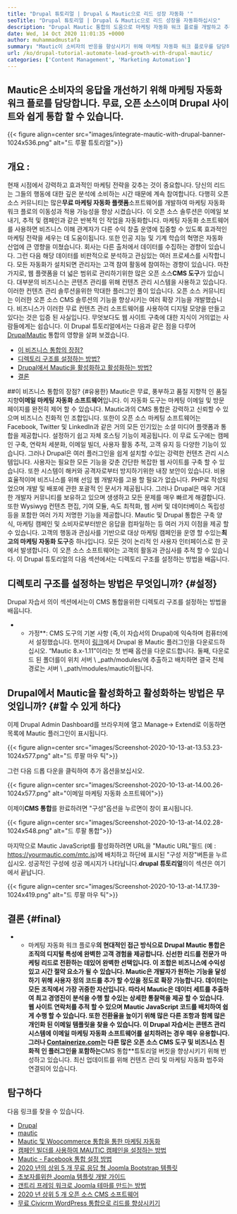 ```yaml
---
title: "Drupal 튜토리얼 | Drupal & Mautic으로 리드 성장 자동화 '" 
seoTitle: "Drupal 튜토리얼 | Drupal & Mautic으로 리드 성장을 자동화하십시오" 
description: "Drupal Mautic 통합의 도움으로 마케팅 자동화 워크 플로를 개발하고 추적하십시오. 이 Drupal 튜토리얼에 따라 통합 단계를 배우십시오." 
date: Wed, 14 Oct 2020 11:01:35 +0000
author: muhammadmustafa
summary: "Mautic이 소비자의 반응을 향상시키기 위해 마케팅 자동화 워크 플로우를 담당하도록하십시오. 무료, 오픈 소스이며 Drupal 사이트와 쉽게 통합 할 수 있습니다." 
url: /ko/drupal-tutorial-automate-lead-growth-with-drupal-mautic/
categories: ['Content Management', 'Marketing Automation']
---
```


## Mautic은 소비자의 응답을 개선하기 위해 마케팅 자동화 워크 플로를 담당합니다. 무료, 오픈 소스이며 Drupal 사이트와 쉽게 통합 할 수 있습니다.

{{< figure align=center src="images/integrate-mautic-with-drupal-banner-1024x536.png" alt="드 루팔 튜토리얼">}}


## 개요 :
현재 시점에서 강력하고 효과적인 마케팅 전략을 갖추는 것이 중요합니다. 당신의 리드는 그들의 행동에 대한 깊은 분석에 소비하는 시간 때문에 계속 참여합니다. 다행히 오픈 소스 커뮤니티는 많은**무료 마케팅 자동화 플랫폼**소프트웨어를 개발하여 마케팅 자동화 워크 플로의 이동성과 적용 가능성을 향상 시켰습니다. 이 오픈 소스 솔루션은 이메일 보내기, 추적 및 캠페인과 같은 반복적 인 작업을 자동화합니다. 마케팅 자동화 소프트웨어를 사용하면 비즈니스 이해 관계자가 다른 수익 창출 운영에 집중할 수 있도록 효과적인 마케팅 전략을 세우는 데 도움이됩니다. 또한 인공 지능 및 기계 학습의 혁명은 자동화 산업에 큰 영향을 미쳤습니다. 회사는 다른 출처에서 데이터를 수집하는 경향이 있습니다. 그런 다음 해당 데이터를 비판적으로 분석하고 관심있는 여러 프로세스를 시작합니다. 모든 자동화가 설치되면 관리자는 고객 참여 활동에 참여하는 경향이 있습니다.
마찬가지로, 웹 플랫폼을 더 넓은 범위로 관리하기위한 많은 오픈 소스**CMS 도구**가 있습니다. 대부분의 비즈니스는 콘텐츠 관리를 위해 컨텐츠 관리 시스템을 사용하고 있습니다. 이러한 컨텐츠 관리 솔루션을위한 막대한 플러그인 풀이 있습니다. 오픈 소스 커뮤니티는 이러한 오픈 소스 CMS 솔루션의 기능을 향상시키는 여러 확장 기능을 개발했습니다. 비즈니스가 이러한 무료 컨텐츠 관리 소프트웨어를 사용하여 디지털 모양을 만들고 있다는 것은 입증 된 사실입니다. 무엇보다도 웹 사이트 구축에 대한 지식이 거의없는 사람들에게는 쉽습니다. 이 Drupal 튜토리얼에서는 다음과 같은 점을 다루어 [Drupal][2][Mautic][1] 통합의 영향을 살펴 보겠습니다.
  * [이 비즈니스 통합의 장점?][3]
  * [디렉토리 구조를 설정하는 방법?][4]
  * [Drupal에서 Mautic을 활성화하고 활성화하는 방법?][5]
  * [결론][6]

##이 비즈니스 통합의 장점?   {#유용한}
Mautic은 무료, 풍부하고 품질 지향적 인 품질 지향**이메일 마케팅 자동화 소프트웨어**입니다. 이 자동화 도구는 마케팅 이메일 및 방문 페이지를 완전히 제어 할 수 있습니다. Mautic과의 CMS 통합은 강력하고 신뢰할 수 있으며 비즈니스 친화적 인 조합입니다. 또한이 오픈 소스 마케팅 소프트웨어는 Facebook, Twitter 및 LinkedIn과 같은 거의 모든 인기있는 소셜 미디어 플랫폼과 통합을 제공합니다. 설정하기 쉽고 자체 호스팅 기능이 제공됩니다. 이 무료 도구에는 캠페인 구축, 연락처 세분화, 이메일 빌더, 사용자 활동 추적, 고객 유지 등 다양한 기능이 있습니다. 그러나 Drupal은 여러 플러그인을 쉽게 설치할 수있는 강력한 컨텐츠 관리 시스템입니다. 사용자는 필요한 모든 기능을 갖춘 간단한 복잡한 웹 사이트를 구축 할 수 있습니다. 또한 시스템이 해커와 공격자로부터 방지하기위한 내장 보안이 있습니다. 비용 효율적이며 비즈니스를 위해 선임 웹 개발자를 고용 할 필요가 없습니다.
PHP로 작성되었으며 개발 및 배포에 관한 포괄적 인 문서가 제공됩니다. 그러나 Drupal은 매우 거대한 개발자 커뮤니티를 보유하고 있으며 생생하고 모든 문제를 매우 빠르게 해결합니다. 또한 Wysiwyg 컨텐츠 편집, 기여 모듈, 속도 최적화, 웹 서버 및 데이터베이스 독립성 등을 포함한 여러 가지 저명한 기능을 제공합니다. Mautic 및 Drupal 통합은 구축 양식, 마케팅 캠페인 및 소비자로부터받은 응답을 컴파일하는 등 여러 가지 이점을 제공 할 수 있습니다. 고객의 행동과 관심사를 기반으로 대상 마케팅 캠페인을 운영 할 수있는**최고의 마케팅 자동화 도구**중 하나입니다. 모든 것이 논리적 인 사용자 인터페이스로 한 곳에서 발생합니다. 이 오픈 소스 소프트웨어는 고객의 활동과 관심사를 추적 할 수 있습니다. 이 Drupal 튜토리얼의 다음 섹션에서는 디렉토리 구조를 설정하는 방법을 배웁니다.

## 디렉토리 구조를 설정하는 방법은 무엇입니까?   {#설정}
Drupal 자습서 의이 섹션에서는이 CMS 통합을위한 디렉토리 구조를 설정하는 방법을 배웁니다.
* * 가정**: CMS 도구의 기본 사항 (즉,이 자습서의 Drupal)에 익숙하며 컴퓨터에서 설정했습니다.
먼저이 [링크][7]에서 Drupal 용 Mautic 플러그인을 다운로드하십시오. “Mautic 8.x-1.11”이라는 첫 번째 옵션을 다운로드합니다.
둘째, 다운로드 된 폴더를이 위치 서버 \ _path/modules/에 추출하고 배치하면 결국 전체 경로는 서버 \ _path/modules/mautic이됩니다.

## Drupal에서 Mautic을 활성화하고 활성화하는 방법은 무엇입니까?   {#할 수 있게 하다}
이제 Drupal Admin Dashboard를 브라우저에 열고 Manage-> Extend로 이동하면 목록에 Mautic 플러그인이 표시됩니다.

{{< figure align=center src="images/Screenshot-2020-10-13-at-13.53.23-1024x577.png" alt="드 루팔 마우 틱">}}

그런 다음 드롭 다운을 클릭하여 추가 옵션을보십시오.

{{< figure align=center src="images/Screenshot-2020-10-13-at-14.00.26-1024x577.png" alt="이메일 마케팅 자동화 소프트웨어">}}

이제이**CMS 통합**를 완료하려면 "구성"옵션을 누르면이 창이 표시됩니다.

{{< figure align=center src="images/Screenshot-2020-10-13-at-14.02.28-1024x548.png" alt="드 루팔 통합">}}

마지막으로 Mautic JavaScript를 활성화하려면 URL을 "Mautic URL"필드 (예 : https://yourmautic.com/mtc.js)에 배치하고 하단에 표시된 "구성 저장"버튼을 누르십시오. 성공적인 구성에 성공 메시지가 나타납니다.**drupal 튜토리얼**의이 섹션은 여기에서 끝납니다.

{{< figure align=center src="images/Screenshot-2020-10-13-at-14.17.39-1024x419.png" alt="드 루팔 마우 틱">}}


## 결론   {#final}
* * 마케팅 자동화 워크 플로우**의 현대적인 접근 방식으로 Drupal Mautic 통합은 조직의 디지털 특성에 완벽한 고객 경험을 제공합니다. 신선한 리드를 전문가 마케팅 리드로 전환하는 데있어 완벽한 선택입니다. 이 조합은 비즈니스에 수익성 있고 시간 절약 요소가 될 수 있습니다. Mautic은 개발자가 원하는 기능을 달성하기 위해 사용자 정의 코드를 추가 할 수있을 정도로 확장 가능합니다. 데이터는 모든 조직에서 가장 귀중한 자산입니다. 따라서 Mautic은 데이터 세트를 추출하여 최고 경영진이 분석을 수행 할 수있는 상세한 통찰력을 제공 할 수 있습니다. 웹 사이트 연락처를 추적 할 수 있으며 Mautic JavaScript 코드를 배치하여 쉽게 수행 할 수 있습니다. 또한 전환율을 높이기 위해 많은 다른 조항과 함께 많은 개인화 된 이메일 템플릿을 찾을 수 있습니다.
이 Drupal 자습서는 콘텐츠 관리 시스템에 이메일 마케팅 자동화 소프트웨어를 설치하려는 경우 매우 유용합니다. 그러나 [Containerize.com][8]는 다른 많은 오픈 소스 CMS 도구 및 비즈니스 친화적 인 플러그인을 포함하는**CMS 통합**튜토리얼 버킷을 향상시키기 위해 번성하고 있습니다. 최신 업데이트를 위해 컨텐츠 관리 및 마케팅 자동화 범주와 연결되어 있습니다.

## 탐구하다
다음 링크를 찾을 수 있습니다.
  * [Drupal][9]
  * [mautic][10]
  * [Mautic 및 Woocommerce 통합을 통한 마케팅 자동화][11]
  * [캠페인 빌더를 사용하여 MAUTIC 캠페인을 설정하는 방법][12]
  * [Mautic - Facebook 통합 설정 방법][13]
  * [2020 년의 상위 5 개 무료 응답 형 Joomla Bootstrap 템플릿][14]
  * [초보자를위한 Joomla 템플릿 개발 가이드][15]
  * [갠트리 프레임 워크로 Joomla 테마를 만드는 방법][16]
  * [2020 년 상위 5 개 오픈 소스 CMS 소프트웨어][17]
  * [무료 Civicrm WordPress 통합으로 리드를 향상시키기][18]

  
[1]: https://products.containerize.com/marketing-automation/mautic
[2]: https://products.containerize.com/content-management/drupal
[3]: #useful
[4]: #setup
[5]: #enable
[6]: #final
[7]: https://www.drupal.org/project/mautic/releases
[8]: https://www.containerize.com/
[9]: https://products.containerize.com/content-management/drupal/
[10]: https://products.containerize.com/marketing-automation/mautic/
[11]: https://blog.containerize.com/blogging/marketing-automation-using-mautic-and-wordpress-woocommerce/
[12]: https://blog.containerize.com/marketing-automation/how-to-setup-marketing-campaigns-using-mautic-campaign-builder/
[13]: https://blog.containerize.com/marketing-automation/how-to-setup-mautic-facebook-integration/
[14]: https://blog.containerize.com/content-management/top-5-best-free-responsive-joomla-templates-of-2020/
[15]: https://blog.containerize.com/content-management/responsive-joomla-templates-tutorial/
[16]: https://blog.containerize.com/content-management/how-to-create-joomla-theme-joomla-gantry-framework/
[17]: https://blog.containerize.com/content-management/top-5-open-source-content-management-systems-for-2020/
[18]: https://blog.containerize.com/blogging/civicrm-wordpress-integration-wordpress-tutorial/
